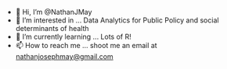 - 👋 Hi, I’m @NathanJMay
- 👀 I’m interested in ... Data Analytics for Public Policy and social determinants of health
- 🌱 I’m currently learning ... Lots of R!
- 📫 How to reach me ... shoot me an email at nathanjosephmay@gmail.com

<!---
NathanJMay/NathanJMay is a ✨ special ✨ repository because its `README.md` (this file) appears on your GitHub profile.
You can click the Preview link to take a look at your changes.
--->
